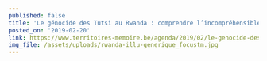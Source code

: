 ```yaml
---
published: false
title: 'Le génocide des Tutsi au Rwanda : comprendre l’incompréhensible'
posted_on: '2019-02-20'
link: https://www.territoires-memoire.be/agenda/2019/02/le-genocide-des-tutsi-au-rwanda-1994-2019/
img_file: /assets/uploads/rwanda-illu-generique_focustm.jpg
---
```


